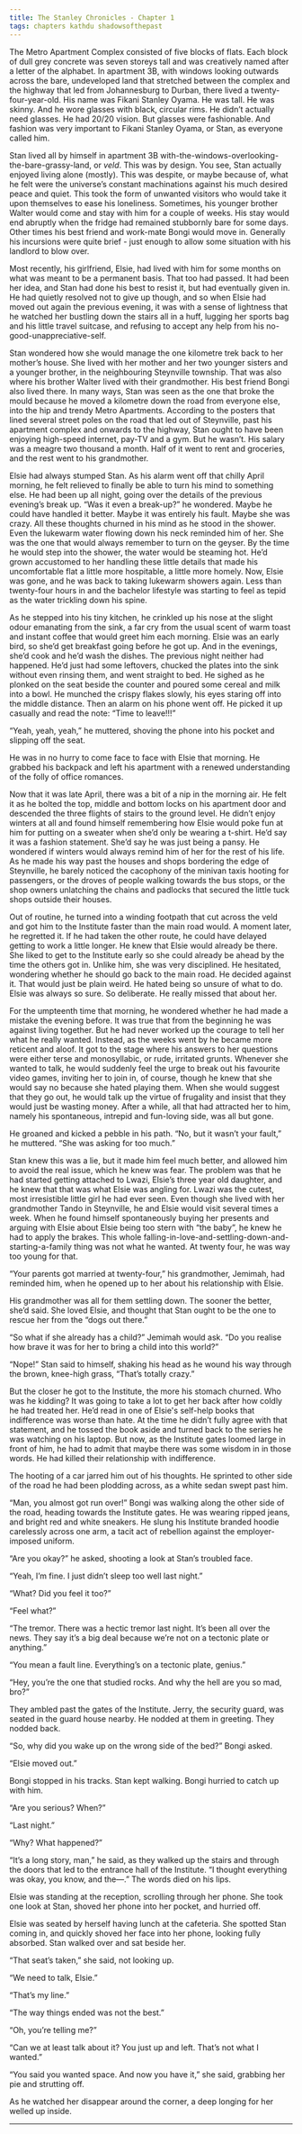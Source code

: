 ```yaml
---
title: The Stanley Chronicles - Chapter 1
tags: chapters kathdu shadowsofthepast
---
```

             

The Metro Apartment Complex consisted of five blocks of flats. Each block of dull grey concrete was seven storeys tall and was creatively named after a letter of the alphabet. In apartment 3B, with windows looking outwards across the bare, undeveloped land that stretched between the complex and the highway that led from Johannesburg to Durban, there lived a twenty-four-year-old. His name was Fikani Stanley Oyama. He was tall. He was skinny. And he wore glasses with black, circular rims. He didn’t actually need glasses. He had 20/20 vision. But glasses were fashionable. And fashion was very important to Fikani Stanley Oyama, or Stan, as everyone called him.

Stan lived all by himself in apartment 3B with-the-windows-overlooking-the-bare-grassy-land, or _veld_. This was by design. You see, Stan actually enjoyed living alone (mostly). This was despite, or maybe because of, what he felt were the universe’s constant machinations against his much desired peace and quiet. This took the form of unwanted visitors who would take it upon themselves to ease his loneliness. Sometimes, his younger brother Walter would come and stay with him for a couple of weeks. His stay would end abruptly when the fridge had remained stubbornly bare for some days. Other times his best friend and work-mate Bongi would move in. Generally his incursions were quite brief - just enough to allow some situation with his landlord to blow over. 

Most recently, his girlfriend, Elsie, had lived with him for some months on what was meant to be a permanent basis. That too had passed. It had been her idea, and Stan had done his best to resist it, but had eventually given in. He had quietly resolved not to give up though, and so when Elsie had moved out again the previous evening, it was with a sense of lightness that he watched her bustling down the stairs all in a huff, lugging her sports bag and his little travel suitcase, and refusing to accept any help from his no-good-unappreciative-self.

Stan wondered how she would manage the one kilometre trek back to her mother’s house. She lived with her mother and her two younger sisters and a younger brother, in the neighbouring Steynville township. That was also where his brother Walter lived with their grandmother. His best friend Bongi also lived there. In many ways, Stan was seen as the one that broke the mould because he moved a kilometre down the road from everyone else, into the hip and trendy Metro Apartments. According to the posters that lined several street poles on the road that led out of Steynville, past his apartment complex and onwards to the highway, Stan ought to have been enjoying high-speed internet, pay-TV and a gym. But he wasn’t. His salary was a meagre two thousand a month. Half of it went to rent and groceries, and the rest went to his grandmother.

  

Elsie had always stumped Stan. As his alarm went off that chilly April morning, he felt relieved to finally be able to turn his mind to something else. He had been up all night, going over the details of the previous evening’s break up. “Was it even a break-up?” he wondered. Maybe he could have handled it better. Maybe it was entirely his fault. Maybe she was crazy. All these thoughts churned in his mind as he stood in the shower. Even the lukewarm water flowing down his neck reminded him of her. She was the one that would always remember to turn on the geyser. By the time he would step into the shower, the water would be steaming hot. He’d grown accustomed to her handling these little details that made his uncomfortable flat a little more hospitable, a little more homely. Now, Elsie was gone, and he was back to taking lukewarm showers again. Less than twenty-four hours in and the bachelor lifestyle was starting to feel as tepid as the water trickling down his spine.

As he stepped into his tiny kitchen, he crinkled up his nose at the slight odour emanating from the sink, a far cry from the usual scent of warm toast and instant coffee that would greet him each morning. Elsie was an early bird, so she’d get breakfast going before he got up. And in the evenings, she’d cook and he’d wash the dishes. The previous night neither had happened. He’d just had some leftovers, chucked the plates into the sink without even rinsing them, and went straight to bed. He sighed as he plonked on the seat beside the counter and poured some cereal and milk into a bowl. He munched the crispy flakes slowly, his eyes staring off into the middle distance. Then an alarm on his phone went off. He picked it up casually and read the note: “Time to leave!!!”

“Yeah, yeah, yeah,” he muttered, shoving the phone into his pocket and slipping off the seat.

He was in no hurry to come face to face with Elsie that morning. He grabbed his backpack and left his apartment with a renewed understanding of the folly of office romances.

Now that it was late April, there was a bit of a nip in the morning air. He felt it as he bolted the top, middle and bottom locks on his apartment door and descended the three flights of stairs to the ground level. He didn’t enjoy winters at all and found himself remembering how Elsie would poke fun at him for putting on a sweater when she’d only be wearing a t-shirt. He’d say it was a fashion statement. She’d say he was just being a pansy. He wondered if winters would always remind him of her for the rest of his life. As he made his way past the houses and shops bordering the edge of Steynville, he barely noticed the cacophony of the minivan taxis hooting for passengers, or the droves of people walking towards the bus stops, or the shop owners unlatching the chains and padlocks that secured the little tuck shops outside their houses.

Out of routine, he turned into a winding footpath that cut across the veld and got him to the Institute faster than the main road would. A moment later, he regretted it. If he had taken the other route, he could have delayed getting to work a little longer. He knew that Elsie would already be there. She liked to get to the Institute early so she could already be ahead by the time the others got in. Unlike him, she was very disciplined. He hesitated, wondering whether he should go back to the main road. He decided against it. That would just be plain weird. He hated being so unsure of what to do. Elsie was always so sure. So deliberate. He really missed that about her.

For the umpteenth time that morning, he wondered whether he had made a mistake the evening before. It was true that from the beginning he was against living together. But he had never worked up the courage to tell her what he really wanted. Instead, as the weeks went by he became more reticent and aloof. It got to the stage where his answers to her questions were either terse and monosyllabic, or rude, irritated grunts. Whenever she wanted to talk, he would suddenly feel the urge to break out his favourite video games, inviting her to join in, of course, though he knew that she would say no because she hated playing them. When she would suggest that they go out, he would talk up the virtue of frugality and insist that they would just be wasting money. After a while, all that had attracted her to him, namely his spontaneous, intrepid and fun-loving side, was all but gone.

He groaned and kicked a pebble in his path. “No, but it wasn’t your fault,” he muttered. “She was asking for too much.” 

Stan knew this was a lie, but it made him feel much better, and allowed him to avoid the real issue, which he knew was fear. The problem was that he had started getting attached to Lwazi, Elsie’s three year old daughter, and he knew that that was what Elsie was angling for. Lwazi was the cutest, most irresistible little girl he had ever seen. Even though she lived with her grandmother Tando in Steynville, he and Elsie would visit several times a week. When he found himself spontaneously buying her presents and arguing with Elsie about Elsie being too stern with “the baby”, he knew he had to apply the brakes. This whole falling-in-love-and-settling-down-and-starting-a-family thing was not what he wanted. At twenty four, he was way too young for that.

“Your parents got married at twenty-four,” his grandmother, Jemimah, had reminded him, when he opened up to her about his relationship with Elsie.

His grandmother was all for them settling down. The sooner the better, she’d said. She loved Elsie, and thought that Stan ought to be the one to rescue her from the “dogs out there.”

“So what if she already has a child?” Jemimah would ask. “Do you realise how brave it was for her to bring a child into this world?”

“Nope!” Stan said to himself, shaking his head as he wound his way through the brown, knee-high grass, “That’s totally crazy.”

But the closer he got to the Institute, the more his stomach churned. Who was he kidding? It was going to take a lot to get her back after how coldly he had treated her. He’d read in one of Elsie's self-help books that indifference was worse than hate. At the time he didn’t fully agree with that statement, and he tossed the book aside and turned back to the series he was watching on his laptop. But now, as the Institute gates loomed large in front of him, he had to admit that maybe there was some wisdom in in those words. He had killed their relationship with indifference.

The hooting of a car jarred him out of his thoughts. He sprinted to other side of the road he had been plodding across, as a white sedan swept past him.

“Man, you almost got run over!” Bongi was walking along the other side of the road, heading towards the Institute gates. He was wearing ripped jeans, and bright red and white sneakers. He slung his Institute branded hoodie carelessly across one arm, a tacit act of rebellion against the employer-imposed uniform.

“Are you okay?” he asked, shooting a look at Stan’s troubled face.

“Yeah, I’m fine. I just didn’t sleep too well last night.”

“What? Did you feel it too?”

“Feel what?”

“The tremor. There was a hectic tremor last night. It’s been all over the news. They say it’s a big deal because we’re not on a tectonic plate or anything.”

“You mean a fault line. Everything’s on a tectonic plate, genius.”

“Hey, you’re the one that studied rocks. And why the hell are you so mad, bro?”

They ambled past the gates of the Institute. Jerry, the security guard, was seated in the guard house nearby. He nodded at them in greeting. They nodded back.

“So, why did you wake up on the wrong side of the bed?” Bongi asked.

“Elsie moved out.”

Bongi stopped in his tracks. Stan kept walking. Bongi hurried to catch up with him.

“Are you serious? When?”

“Last night.”

“Why? What happened?”

“It’s a long story, man,” he said, as they walked up the stairs and through the doors that led to the entrance hall of the Institute. “I thought everything was okay, you know, and the—.” The words died on his lips.

Elsie was standing at the reception, scrolling through her phone. She took one look at Stan, shoved her phone into her pocket, and hurried off.

Elsie was seated by herself having lunch at the cafeteria. She spotted Stan coming in, and quickly shoved her face into her phone, looking fully absorbed. Stan walked over and sat beside her.

“That seat’s taken,” she said, not looking up.

“We need to talk, Elsie.”

“That’s my line.”

“The way things ended was not the best.”

“Oh, you’re telling me?”

“Can we at least talk about it? You just up and left. That’s not what I wanted.”

“You said you wanted space. And now you have it,” she said, grabbing her pie and strutting off.

As he watched her disappear around the corner, a deep longing for her welled up inside.

* * *

